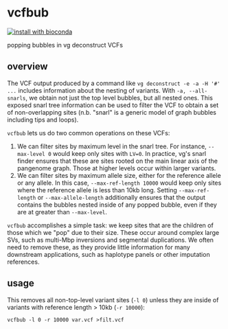 # vcfbub

[![install with bioconda](https://img.shields.io/badge/install%20with-bioconda-brightgreen.svg?style=flat)](https://anaconda.org/bioconda/vcfbub)

popping bubbles in vg deconstruct VCFs

## overview

The VCF output produced by a command like `vg deconstruct -e -a -H '#' ...` includes information about the nesting of variants.
With `-a, --all-snarls`, we obtain not just the top level bubbles, but all nested ones.
This exposed snarl tree information can be used to filter the VCF to obtain a set of non-overlapping sites (n.b. "snarl" is a generic model of graph bubbles including tips and loops).

`vcfbub` lets us do two common operations on these VCFs:

1. We can filter sites by maximum level in the snarl tree. For instance, `--max-level 0` would keep only sites with `LV=0`. In practice, vg's snarl finder ensures that these are sites rooted on the main linear axis of the pangenome graph. Those at higher levels occur within larger variants.
2. We can filter sites by maximum allele size, either for the reference allele or any allele. In this case, `--max-ref-length 10000` would keep only sites where the reference allele is less than 10kb long. Setting `--max-ref-length` or `--max-allele-length` additionally ensures that the output contains the bubbles nested inside of any popped bubble, even if they are at greater than `--max-level`.

`vcfbub` accomplishes a simple task: we keep sites that are the children of those which we "pop" due to their size.
These occur around complex large SVs, such as multi-Mbp inversions and segmental duplications.
We often need to remove these, as they provide little information for many downstream applications, such as haplotype panels or other imputation references.

## usage

This removes all non-top-level variant sites (`-l 0`) unless they are inside of variants with reference length > 10kb (`-r 10000`):

```
vcfbub -l 0 -r 10000 var.vcf >filt.vcf
```
